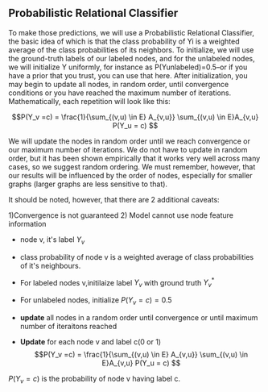 ## Probabilistic Relational Classifier


To make those predictions, we will use a Probabilistic Relational Classifier, the basic idea of which is that the class probability of Yi is a weighted average of the class probabilities of its neighbors. To initialize, we will use the ground-truth labels of our labeled nodes, and for the unlabeled nodes, we will initialize Y uniformly, for instance as P(Yunlabeled)=0.5–or if you have a prior that you trust, you can use that here. After initialization, you may begin to update all nodes, in random order, until convergence conditions or you have reached the maximum number of iterations. Mathematically, each repetition will look like this:

$$P(Y_v =c) = \frac{1}{\sum_{(v,u) \in E} A_{v,u}} \sum_{(v,u) \in E}A_{v,u} P(Y_u = c)  $$


We will update the nodes in random order until we reach convergence or our maximum number of iterations. We do not have to update in random order, but it has been shown empirically that it works very well across many cases, so we suggest random ordering. We must remember, however, that our results will be influenced by the order of nodes, especially for smaller graphs (larger graphs are less sensitive to that).

It should be noted, however, that there are 2 additional caveats:

1)Convergence is not guaranteed
2) Model cannot use node feature information




* node v, it's label $Y_v$
* class probability of node v is a weighted average of class probabilities of it's neighbours.
* For labeled nodes v,initilaize label $Y_v$ with ground truth $Y_v^*$
* For unlabeled nodes, initialize $P(Y_v = c) = 0.5$
*  **update** all nodes in a random order until convergence or until maximum number of iteraitons reached

* **Update** for each node v and label c(0 or 1)
$$P(Y_v =c) = \frac{1}{\sum_{(v,u) \in E} A_{v,u}} \sum_{(v,u) \in E}A_{v,u} P(Y_u = c)  $$

$P(Y_v =c)$ is the probability of node v having label c.

